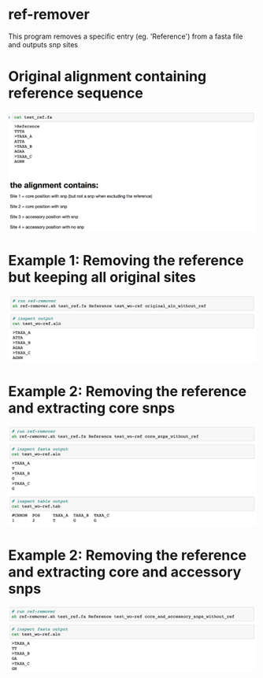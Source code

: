 # ref-remover
This program removes a specific entry (eg. 'Reference') from a fasta file and outputs snp sites




# Original alignment containing reference sequence
![alt text](https://github.com/abuultjens/ref-remover/blob/master/ref_aln.png)

# Example 1: Removing the reference but keeping all original sites
![alt text](https://github.com/abuultjens/ref-remover/blob/master/just_remove_ref.png)

# Example 2: Removing the reference and extracting core snps
![alt text](https://github.com/abuultjens/ref-remover/blob/master/no_ref_core-snps.png)

# Example 2: Removing the reference and extracting core and accessory snps
![alt text](https://github.com/abuultjens/ref-remover/blob/master/core_and_accessory_snps_without_ref.png)
